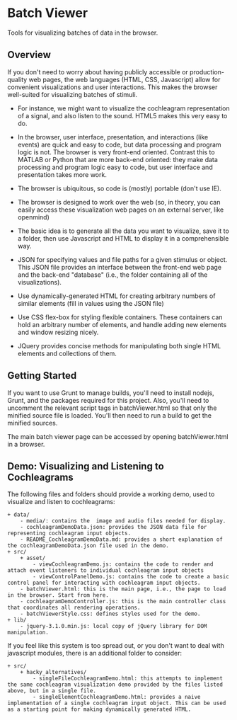 # Batch Viewer
Tools for visualizing batches of data in the browser.

## Overview
If you don't need to worry about having publicly accessible or production-quality web pages, the web languages (HTML, CSS, Javascript) allow for convenient visualizations and user interactions. This makes the browser well-suited for visualizing batches of stimuli. 

+ For instance, we might want to visualize the cochleagram representation of a signal, and also listen to the sound. HTML5 makes this very easy to do. 

+ In the browser, user interface, presentation, and interactions (like events) are quick and easy to code, but data processing and program logic is not. The browser is very front-end oriented. Contrast this to MATLAB or Python that are more back-end oriented: they make data processing and program logic easy to code, but user interface and presentation takes more work.

+ The browser is ubiquitous, so code is (mostly) portable (don't use IE).

+ The browser is designed to work over the web (so, in theory, you can easily access these visualization web pages on an external server, like openmind)

+ The basic idea is to generate all the data you want to visualize, save it to a folder, then use Javascript and HTML to display it in a comprehensible way.

+ JSON for specifying values and file paths for a given stimulus or object. This JSON file provides an interface between the front-end web page and the back-end "database" (i.e., the folder containing all of the visualizations).

+ Use dynamically-generated HTML for creating arbitrary numbers of similar elements (fill in values using the JSON file)

+ Use CSS flex-box for styling flexible containers. These containers can hold an arbitrary number of elements, and handle adding new elements and window resizing nicely.

+ JQuery provides concise methods for manipulating both single HTML elements 
and collections of them.

## Getting Started
If you want to use Grunt to manage builds, you'll need to install nodejs, Grunt, and the packages required for this project. Also, you'll need to uncomment the relevant script tags in batchViewer.html so that only the minified source file is loaded. You'll then need to run a build to get the minified sources.

The main batch viewer page can be accessed by opening batchViewer.html in a browser.

## Demo: Visualizing and Listening to Cochleagrams
The following files and folders should provide a working demo, used to visualize and listen to cochleagrams:

    + data/
        - media/: contains the  image and audio files needed for display.
        - cochleagramDemoData.json: provides the JSON data file for representing cochleagram input objects.
        - README_CochleagramDemoData.md: provides a short explanation of the cochleagramDemoData.json file used in the demo.
    + src/
        + asset/
            - viewCochleagramDemo.js: contains the code to render and attach event listeners to individual cochleagram input objects
            - viewControlPanelDemo.js: contains the code to create a basic control panel for interacting with cochleagram input objects.
        - batchViewer.html: this is the main page, i.e., the page to load in the browser. Start from here.
        - cochleagramDemoController.js: this is the main controller class that coordinates all rendering operations.
        - batchViewerStyle.css: defines styles used for the demo. 
    + lib/
        - jquery-3.1.0.min.js: local copy of jQuery library for DOM manipulation.

If you feel like this system is too spread out, or you don't want to deal with javascript modules, there is an additional folder to consider:

    + src/
        + hacky_alternatives/
            - singleFileCochleagramDemo.html: this attempts to implement the same cochleagram visualization demo provided by the files listed above, but in a single file.
            - singleElementCochleagramDemo.html: provides a naive implementation of a single cochleagram input object. This can be used as a starting point for making dynamically generated HTML.
